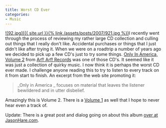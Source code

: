 ```yaml
---
title: Worst CD Ever
categories:
- Music
---
```


[![92.jpg]({{ site.url }}{% link /assets/posts/2007/921.jpg %})](http://thingelstad.com/s/worst-cd-ever/92jpg/img)I recently went through the process of reviewing my rather large CD collection and culling out things that I really don't like. Accidental purchases or things that I just didn't like after trying it.
When we were on a roadtrip a number of years ago we decided to pick up a few CD's just to try some things. [Only In America, Volume 2](http://www.arfarfrecords.com/arfarf/records/aa92.html) from [Arf! Arf! Records](http://www.arfarfrecords.com/arfarf/home.html) was one of those CD's. It seemed like it was just a collection of quirky music. I now think it is perhaps the worst CD ever made. I challenge anyone reading this to try to listen to every track on it from start to finish. An excerpt from the web site promoting it:

> _Only in America _ focuses on material that leaves the listener bewildered and in utter disbelief.

Amazingly this is Volume 2. There is a [Volume 1](http://www.arfarfrecords.com/arfarf/records/aa49.html) as well that I hope to never hear even a track of.

Update: There is a great post and dialog going on about this album [over at JasonHare.com](http://jasonhare.com/2006/09/18/this-suckstry-this-only-in-america-volume-2/).
